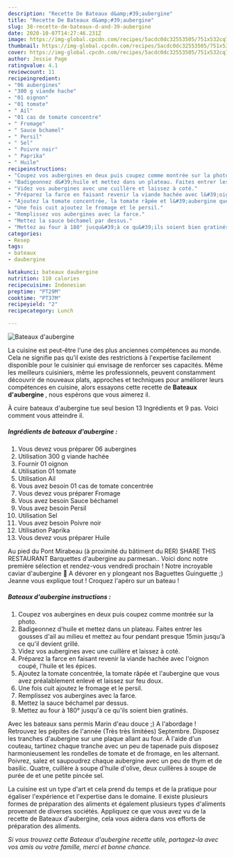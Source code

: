 ```yaml
---
description: "Recette De Bateaux d&amp;#39;aubergine"
title: "Recette De Bateaux d&amp;#39;aubergine"
slug: 38-recette-de-bateaux-d-and-39-aubergine
date: 2020-10-07T14:27:46.231Z
image: https://img-global.cpcdn.com/recipes/5acdc0dc32553505/751x532cq70/bateaux-daubergine-photo-principale-de-la-recette.jpg
thumbnail: https://img-global.cpcdn.com/recipes/5acdc0dc32553505/751x532cq70/bateaux-daubergine-photo-principale-de-la-recette.jpg
cover: https://img-global.cpcdn.com/recipes/5acdc0dc32553505/751x532cq70/bateaux-daubergine-photo-principale-de-la-recette.jpg
author: Jessie Page
ratingvalue: 4.1
reviewcount: 11
recipeingredient:
- "06 aubergines"
- "300 g viande hache"
- "01 oignon"
- "01 tomate"
- " Ail"
- "01 cas de tomate concentre"
- " Fromage"
- " Sauce bchamel"
- " Persil"
- " Sel"
- " Poivre noir"
- " Paprika"
- " Huile"
recipeinstructions:
- "Coupez vos aubergines en deux puis coupez comme montrée sur la photo."
- "Badigeonnez d&#39;huile et mettez dans un plateau. Faites entrer les gousses d&#39;ail au milieu et mettez au four pendant presque 15min jusqu&#39;à ce qu&#39;il devient grillé."
- "Videz vos aubergines avec une cuillère et laissez à coté."
- "Préparez la farce en faisant revenir la viande hachée avec l&#39;oignon coupé, l&#39;huile et les épices."
- "Ajoutez la tomate concentrée, la tomate râpée et l&#39;aubergine que vous avez préalablement enlevé et laissez sur feu doux."
- "Une fois cuit ajoutez le fromage et le persil."
- "Remplissez vos aubergines avec la farce."
- "Mettez la sauce béchamel par dessus."
- "Mettez au four à 180° jusqu&#39;à ce qu&#39;ils soient bien gratinés."
categories:
- Resep
tags:
- bateaux
- daubergine

katakunci: bateaux daubergine 
nutrition: 110 calories
recipecuisine: Indonesian
preptime: "PT29M"
cooktime: "PT37M"
recipeyield: "2"
recipecategory: Lunch

---
```



![Bateaux d&#39;aubergine](https://img-global.cpcdn.com/recipes/5acdc0dc32553505/751x532cq70/bateaux-daubergine-photo-principale-de-la-recette.jpg)

La cuisine est peut-être l'une des plus anciennes compétences au monde. Cela ne signifie pas qu'il existe des restrictions à l'expertise facilement disponible pour le cuisinier qui envisage de renforcer ses capacités. Même les meilleurs cuisiniers, même les professionnels, peuvent constamment découvrir de nouveaux plats, approches et techniques pour améliorer leurs compétences en cuisine, alors essayons cette recette de <strong> Bateaux d&#39;aubergine </strong>, nous espérons que vous aimerez il.

<!--inarticleads1-->

À cuire bateaux d&#39;aubergine tue seul besion 13 Ingrédients et 9 pas. Voici comment vous atteindre il.

##### Ingrédients de bateaux d&#39;aubergine :

1. Vous devez vous préparer 06 aubergines
1. Utilisation 300 g viande hachée
1. Fournir 01 oignon
1. Utilisation 01 tomate
1. Utilisation  Ail
1. Vous avez besoin 01 cas de tomate concentrée
1. Vous devez vous préparer  Fromage
1. Vous avez besoin  Sauce béchamel
1. Vous avez besoin  Persil
1. Utilisation  Sel
1. Vous avez besoin  Poivre noir
1. Utilisation  Paprika
1. Vous devez vous préparer  Huile


Au pied du Pont Mirabeau (à proximité du bâtiment du RER) SHARE THIS RESTAURANT Barquettes d&#39;aubergine au parmesan.. Voici donc notre première sélection et rendez-vous vendredi prochain ! Notre incroyable caviar d&#39;aubergine 🍆 A dévorer en y plongeant nos Baguettes Guinguette ;) Jeanne vous explique tout ! Croquez l&#39;apéro sur un bateau ! 

<!--inarticleads2-->

##### Bateaux d&#39;aubergine instructions :

1. Coupez vos aubergines en deux puis coupez comme montrée sur la photo.
1. Badigeonnez d&#39;huile et mettez dans un plateau. Faites entrer les gousses d&#39;ail au milieu et mettez au four pendant presque 15min jusqu&#39;à ce qu&#39;il devient grillé.
1. Videz vos aubergines avec une cuillère et laissez à coté.
1. Préparez la farce en faisant revenir la viande hachée avec l&#39;oignon coupé, l&#39;huile et les épices.
1. Ajoutez la tomate concentrée, la tomate râpée et l&#39;aubergine que vous avez préalablement enlevé et laissez sur feu doux.
1. Une fois cuit ajoutez le fromage et le persil.
1. Remplissez vos aubergines avec la farce.
1. Mettez la sauce béchamel par dessus.
1. Mettez au four à 180° jusqu&#39;à ce qu&#39;ils soient bien gratinés.


Avec les bateaux sans permis Marin d&#39;eau douce ;) A l&#39;abordage ! Retrouvez les pépites de l&#39;année (Très très limitées) Septembre. Disposez les tranches d&#39;aubergine sur une plaque allant au four. À l&#39;aide d&#39;un couteau, tartinez chaque tranche avec un peu de tapenade puis disposez harmonieusement les rondelles de tomate et de fromage, en les alternant. Poivrez, salez et saupoudrez chaque aubergine avec un peu de thym et de basilic. Quatre, cuillère à soupe d&#39;huile d&#39;olive, deux cuillères à soupe de purée de et une petite pincée sel. 

<!--inarticleads1-->

<p>
La cuisine est un type d'art et cela prend du temps et de la pratique pour égaliser l'expérience et l'expertise dans le domaine. Il existe plusieurs formes de préparation des aliments et également plusieurs types d'aliments provenant de diverses sociétés. Appliquez ce que vous avez vu de la recette de Bateaux d&#39;aubergine, cela vous aidera dans vos efforts de préparation des aliments.
</p>

<p>
<i>Si vous trouvez cette Bateaux d&#39;aubergine recette utile, partagez-la avec vos amis ou votre famille, merci et bonne chance.</i>
</p>
